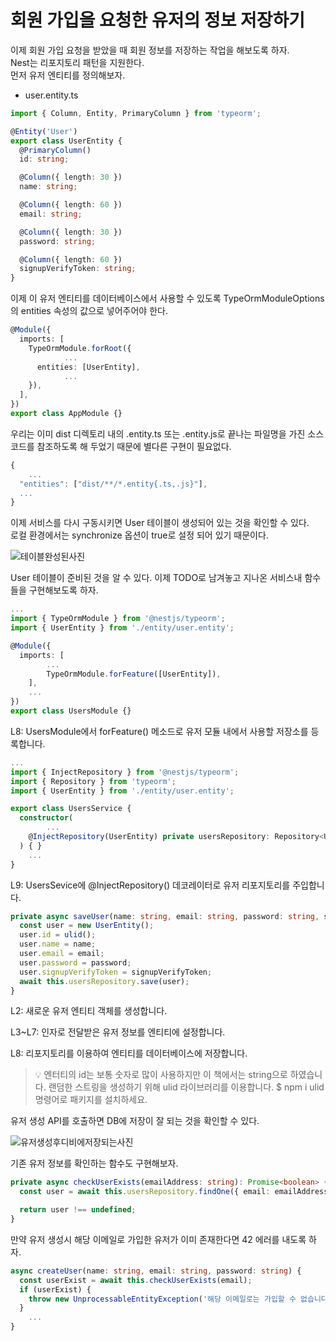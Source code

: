 # 회원 가입을 요청한 유저의 정보 저장하기

이제 회원 가입 요청을 받았을 때 회원 정보를 저장하는 작업을 해보도록 하자.  
Nest는 리포지토리 패턴을 지원한다.  
먼저 유저 엔티티를 정의해보자.

- user.entity.ts

```typescript
import { Column, Entity, PrimaryColumn } from 'typeorm';

@Entity('User')
export class UserEntity {
  @PrimaryColumn()
  id: string;

  @Column({ length: 30 })
  name: string;

  @Column({ length: 60 })
  email: string;

  @Column({ length: 30 })
  password: string;

  @Column({ length: 60 })
  signupVerifyToken: string;
}
```

이제 이 유저 엔티티를 데이터베이스에서 사용할 수 있도록 TypeOrmModuleOptions의 entities 속성의 값으로 넣어주어야 한다.

```typescript
@Module({
  imports: [
    TypeOrmModule.forRoot({
            ...
      entities: [UserEntity],
            ...
    }),
  ],
})
export class AppModule {}
```

우리는 이미 dist 디렉토리 내의 .entity.ts 또는 .entity.js로 끝나는 파일명을 가진 소스코드를 참조하도록 해 두었기 때문에 별다른 구현이 필요없다.  

```typescript
{
    ...
  "entities": ["dist/**/*.entity{.ts,.js}"],
  ...
}
```

이제 서비스를 다시 구동시키면 User 테이블이 생성되어 있는 것을 확인할 수 있다.  
로컬 환경에서는 synchronize 옵션이 true로 설정 되어 있기 때문이다.

![테이블완성된사진](//TODO)

User 테이블이 준비된 것을 알 수 있다. 이제 TODO로 남겨놓고 지나온 서비스내 함수들을 구현해보도록 하자.

```typescript
...
import { TypeOrmModule } from '@nestjs/typeorm';
import { UserEntity } from './entity/user.entity';

@Module({
  imports: [
        ...
        TypeOrmModule.forFeature([UserEntity]),
    ],
    ...
})
export class UsersModule {}
```

L8: UsersModule에서 forFeature() 메소드로 유저 모듈 내에서 사용할 저장소를 등록합니다.

```typescript
...
import { InjectRepository } from '@nestjs/typeorm';
import { Repository } from 'typeorm';
import { UserEntity } from './entity/user.entity';

export class UsersService {
  constructor(
        ...
    @InjectRepository(UserEntity) private usersRepository: Repository<UserEntity>,
  ) { }
    ...
}
```

L9: UsersSevice에 @InjectRepository() 데코레이터로 유저 리포지토리를 주입합니다.

```typescript
private async saveUser(name: string, email: string, password: string, signupVerifyToken: string) {
  const user = new UserEntity();
  user.id = ulid();
  user.name = name;
  user.email = email;
  user.password = password;
  user.signupVerifyToken = signupVerifyToken;
  await this.usersRepository.save(user);
}
```

L2: 새로운 유저 엔티티 객체를 생성합니다.

L3~L7: 인자로 전달받은 유저 정보를 엔티티에 설정합니다.

L8: 리포지토리를 이용하여 엔티티를 데이터베이스에 저장합니다.

> 💡 엔터티의 id는 보통 숫자로 많이 사용하지만 이 책에서는 string으로 하였습니다.
랜덤한 스트링을 생성하기 위해 ulid 라이브러리를 이용합니다. $ npm i ulid 명령어로 패키지를 설치하세요.

유저 생성 API를 호출하면 DB에 저장이 잘 되는 것을 확인할 수 있다.

![유저생성후디비에저장되는사진](//TODO)

기존 유저 정보를 확인하는 함수도 구현해보자.

```typescript
private async checkUserExists(emailAddress: string): Promise<boolean> {
  const user = await this.usersRepository.findOne({ email: emailAddress });

  return user !== undefined;
}
```

만약 유저 생성시 해당 이메일로 가입한 유저가 이미 존재한다면 42 에러를 내도록 하자.

```typescript
async createUser(name: string, email: string, password: string) {
  const userExist = await this.checkUserExists(email);
  if (userExist) {
    throw new UnprocessableEntityException('해당 이메일로는 가입할 수 없습니다.');
  }
    ...
}
```